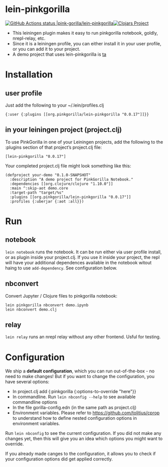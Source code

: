 # lein-pinkgorilla
 [![GitHub Actions status |pink-gorilla/lein-pinkgorilla](https://github.com/pink-gorilla/lein-pinkgorilla/workflows/CI/badge.svg)](https://github.com/pink-gorilla/lein-pinkgorilla/actions?workflow=CI)[![Clojars Project](https://img.shields.io/clojars/v/org.pinkgorilla/lein-pinkgorilla.svg)](https://clojars.org/org.pinkgorilla/lein-pinkgorilla)

- This leiningen plugin makes it easy to run pinkgorilla notebook, goldly, nrepl-relay, etc.
- Since it is a leiningen profile, you can either install it in your user profile, 
  or you can add it to your project.
- A demo project that uses lein-pinkgorilla is [ta](https://github.com/pink-gorilla/trateg)

# Installation

## user profile

Just add the following to your ~/.lein/profiles.clj

```
{:user {:plugins [[org.pinkgorilla/lein-pinkgorilla "0.0.17"]]}}
```

## in your leiningen project (project.clj)

To use PinkGorilla in one of your Leiningen projects,  add the following to the :plugins section of that project’s project.clj file:

```
[lein-pinkgorilla "0.0.17"]
```

Your completed project.clj file might look something like this:

```
(defproject your-demo "0.1.0-SNAPSHOT"
  :description "A demo project for PinkGorilla Notebook."
  :dependencies [[org.clojure/clojure "1.10.0"]]
  :main ^:skip-aot demo.core
  :target-path "target/%s"
  :plugins [[org.pinkgorilla/lein-pinkgorilla "0.0.17"]]
  :profiles {:uberjar {:aot :all}})
```

# Run

## notebook

`lein notebook` runs the notebook. It can be run either
via user profile install, or as plugin inside your project.clj. If you 
use it inside your project, the repl will have your additional
dependences available in the notebook witout haing to use `add-dependency`.
See configuration below.

## nbconvert

Convert Jupyter / Clojure files to pinkgorilla notebook:

```
lein pinkgorilla nbconvert demo.ipynb
lein nbconvert demo.clj
```

## relay

`lein relay` runs an nrepl relay without any other frontend.
Usful for testing.

# Configuration

We ship a **default configuration**, which you can run out-of-the-box - no need to make changes! But if you want to change the configuration, you have several options:
  - In project.clj add {:pinkgorilla {:options-to-override "here"}}
  - In commandline. Run `lein nbconfig --help` to see available commandline options
  - In the file gorilla-config.edn (in the same path as project.clj)
  - Environment variables. Please refer to https://github.com/tolitius/cprop to understand how to define nested configuration options in environment variables.

Run `lein nbconfig` to see the current configuration. If you did not make any
changes yet, then this will give you an idea which options you might want to override.

If you already made canges to the configuration, it allows you to check if your
configuration options did get applied correctly.
